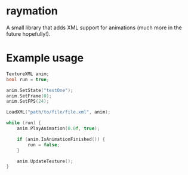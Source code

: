# raymation
A small library that adds XML support for animations (much more in the future hopefully!).

# Example usage
```cpp
TextureXML anim;
bool run = true;

anim.SetState("testOne");
anim.SetFrame(0);
anim.SetFPS(24);

LoadXML("path/to/file/file.xml", anim);

while (run) {
    anim.PlayAnimation(0.0f, true);

    if (anim.IsAnimationFinished()) {
        run = false;
    }

    anim.UpdateTexture();
}
```